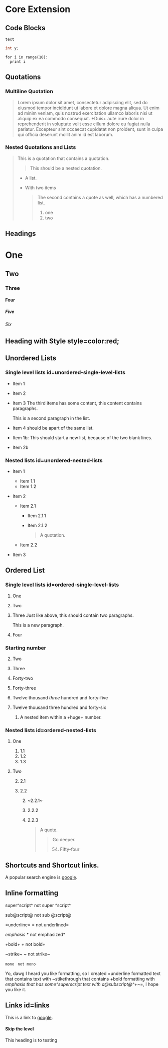 # Core Extension

## Code Blocks

```
text
```

```cpp
int y;
```

```language=python
for i in range(10):
  print i
```

## Quotations

### Multiline Quotation

> Lorem ipsum dolor sit amet, consectetur adipiscing elit, sed do eiusmod tempor incididunt ut labore
> et dolore magna aliqua. Ut enim ad minim veniam, quis nostrud exercitation ullamco laboris nisi ut
> aliquip ex ea commodo consequat. +Duis+ aute irure dolor in reprehenderit in voluptate velit esse
> cillum dolore eu fugiat nulla pariatur. Excepteur sint occaecat cupidatat non proident, sunt in
> culpa qui officia deserunt mollit anim id est laborum.

### Nested Quotations and Lists

> This is a quotation that contains a quotation.
>
> > This should be a nested quotation.
>
> - A list.
> - With two items
>
>   > The second contains a quote as well, which has a numbered list.
>   >
>   > 1. one
>   > 2. two

## Headings

# One

## Two

### Three

#### Four

##### Five

###### Six

## Heading with Style style=color:red;

## Unordered Lists

### Single level lists id=unordered-single-level-lists

- Item 1
- Item 2
- Item 3
  The third items has some content, this content contains paragraphs.

  This is a second paragraph in the list.

- Item 4 should be apart of the same list.



- Item 1b: This should start a new list, because of the two blank lines.
- Item 2b



### Nested lists id=unordered-nested-lists

- Item 1

  - Item 1.1
  - Item 1.2

- Item 2

  - Item 2.1

    - Item 2.1.1
    - Item 2.1.2

      > A quotation.

  - Item 2.2

- Item 3


## Ordered List

### Single level lists id=ordered-single-level-lists

1. One
1. Two
1. Three
   Just like above, this should contain two paragraphs.

   This is a new paragraph.

1. Four

### Starting number

2. Two
2. Three


42. Forty-two
42. Forty-three


12345. Twelve thousand *three* hundred and forty-five
12345. Twelve thousand three hundred and forty-six

       1. A nested item within a +huge+ number.

### Nested lists id=ordered-nested-lists

1. One

   1. 1.1
   2. 1.2
   3. 1.3

2. Two

   2. 2.1
   2. 2.2

      2. ~2.2.1~
      2. 2.2.2
      2. 2.2.3

         > A quote.
         >
         > > Go deeper.
         > >
         > > 54. Fifty-four

## Shortcuts and Shortcut links.

A popular search engine is [google].

[google]: https://www.google.com

## Inline formatting

super^script^ not super ^script^

sub@script@ not sub @script@

=underline=  = not underlined=

*emphasis* * not emphasized*

+bold+ + not bold+

~strike~ ~ not strike~

`mono` ` not mono`

Yo, dawg I heard you like formatting, so I created =underline
formatted text that contains text with ~stikethrough that
contains +bold formatting with *emphasis that has some^superscript
text with a@subscript@^*+~=, I hope you like it.

## Links id=links

This is a link to [google](https://www.google.com).

#### Skip the level

This heading is to testing
